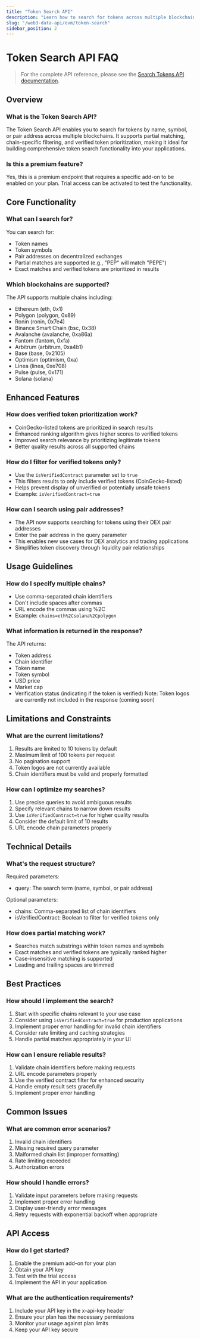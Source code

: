 ```yaml
---
title: "Token Search API"
description: "Learn how to search for tokens across multiple blockchains using the Token Search API. Search by name, symbol, or pair address with support for partial matches, chain-specific filtering, and verified token prioritization."
slug: "/web3-data-api/evm/token-search"
sidebar_position: 2
---
```



# Token Search API FAQ

> For the complete API reference, please see the [Search Tokens API documentation](/web3-data-api/evm/reference/search-tokens).

## Overview

### What is the Token Search API?

The Token Search API enables you to search for tokens by name, symbol, or pair address across multiple blockchains. It supports partial matching, chain-specific filtering, and verified token prioritization, making it ideal for building comprehensive token search functionality into your applications.

### Is this a premium feature?

Yes, this is a premium endpoint that requires a specific add-on to be enabled on your plan. Trial access can be activated to test the functionality.

## Core Functionality

### What can I search for?

You can search for:

- Token names
- Token symbols
- Pair addresses on decentralized exchanges
- Partial matches are supported (e.g., "PEP" will match "PEPE")
- Exact matches and verified tokens are prioritized in results

### Which blockchains are supported?

The API supports multiple chains including:

- Ethereum (eth, 0x1)
- Polygon (polygon, 0x89)
- Ronin (ronin, 0x7e4)
- Binance Smart Chain (bsc, 0x38)
- Avalanche (avalanche, 0xa86a)
- Fantom (fantom, 0xfa)
- Arbitrum (arbitrum, 0xa4b1)
- Base (base, 0x2105)
- Optimism (optimism, 0xa)
- Linea (linea, 0xe708)
- Pulse (pulse, 0x171)
- Solana (solana)

## Enhanced Features

### How does verified token prioritization work?

- CoinGecko-listed tokens are prioritized in search results
- Enhanced ranking algorithm gives higher scores to verified tokens
- Improved search relevance by prioritizing legitimate tokens
- Better quality results across all supported chains

### How do I filter for verified tokens only?

- Use the `isVerifiedContract` parameter set to `true`
- This filters results to only include verified tokens (CoinGecko-listed)
- Helps prevent display of unverified or potentially unsafe tokens
- Example: `isVerifiedContract=true`

### How can I search using pair addresses?

- The API now supports searching for tokens using their DEX pair addresses
- Enter the pair address in the query parameter
- This enables new use cases for DEX analytics and trading applications
- Simplifies token discovery through liquidity pair relationships

## Usage Guidelines

### How do I specify multiple chains?

- Use comma-separated chain identifiers
- Don't include spaces after commas
- URL encode the commas using %2C
- Example: `chains=eth%2Csolana%2Cpolygon`

### What information is returned in the response?

The API returns:

- Token address
- Chain identifier
- Token name
- Token symbol
- USD price
- Market cap
- Verification status (indicating if the token is verified)
  Note: Token logos are currently not included in the response (coming soon)

## Limitations and Constraints

### What are the current limitations?

1. Results are limited to 10 tokens by default
2. Maximum limit of 100 tokens per request
3. No pagination support
4. Token logos are not currently available
5. Chain identifiers must be valid and properly formatted

### How can I optimize my searches?

1. Use precise queries to avoid ambiguous results
2. Specify relevant chains to narrow down results
3. Use `isVerifiedContract=true` for higher quality results
4. Consider the default limit of 10 results
5. URL encode chain parameters properly

## Technical Details

### What's the request structure?

Required parameters:

- query: The search term (name, symbol, or pair address)

Optional parameters:

- chains: Comma-separated list of chain identifiers
- isVerifiedContract: Boolean to filter for verified tokens only

### How does partial matching work?

- Searches match substrings within token names and symbols
- Exact matches and verified tokens are typically ranked higher
- Case-insensitive matching is supported
- Leading and trailing spaces are trimmed

## Best Practices

### How should I implement the search?

1. Start with specific chains relevant to your use case
2. Consider using `isVerifiedContract=true` for production applications
3. Implement proper error handling for invalid chain identifiers
4. Consider rate limiting and caching strategies
5. Handle partial matches appropriately in your UI

### How can I ensure reliable results?

1. Validate chain identifiers before making requests
2. URL encode parameters properly
3. Use the verified contract filter for enhanced security
4. Handle empty result sets gracefully
5. Implement proper error handling

## Common Issues

### What are common error scenarios?

1. Invalid chain identifiers
2. Missing required query parameter
3. Malformed chain list (improper formatting)
4. Rate limiting exceeded
5. Authorization errors

### How should I handle errors?

1. Validate input parameters before making requests
2. Implement proper error handling
3. Display user-friendly error messages
4. Retry requests with exponential backoff when appropriate

## API Access

### How do I get started?

1. Enable the premium add-on for your plan
2. Obtain your API key
3. Test with the trial access
4. Implement the API in your application

### What are the authentication requirements?

1. Include your API key in the x-api-key header
2. Ensure your plan has the necessary permissions
3. Monitor your usage against plan limits
4. Keep your API key secure

